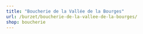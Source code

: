 ```yaml
---
title: "Boucherie de la Vallée de la Bourges"
url: /burzet/boucherie-de-la-vallee-de-la-bourges/
shop: boucherie
---
```

